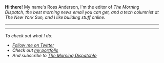 <strong>Hi there!</strong> My name's Ross Anderson, I'm the editor of <i>The Morning Dispatch<i>, the best morning news email you can get, and a tech columnist at <i>The New York Sun<i>, and I like building stuff online.
<hr />

<hr />

To check out what I do:
<ul>
  <li> <a class="twitter-follow-button"
  href="https://twitter.com/ThatRossChap" target="_blank" >Follow me on Twitter</a></li>
  <li> Check out <a href="https://www.thatrosschap.com" target="_blank" > my portfolio</a></li>
  <li> And subscribe to <a href="https://thedispatch.com/newsletter/morning/" target="_blank" > <i>The Morning Dispatch<i>!o</a></li>

</ul>
  

<!---
thatrossachap/thatrossachap is a ✨ special ✨ repository because its `README.md` (this file) appears on your GitHub profile.
You can click the Preview link to take a look at your changes.
--->
